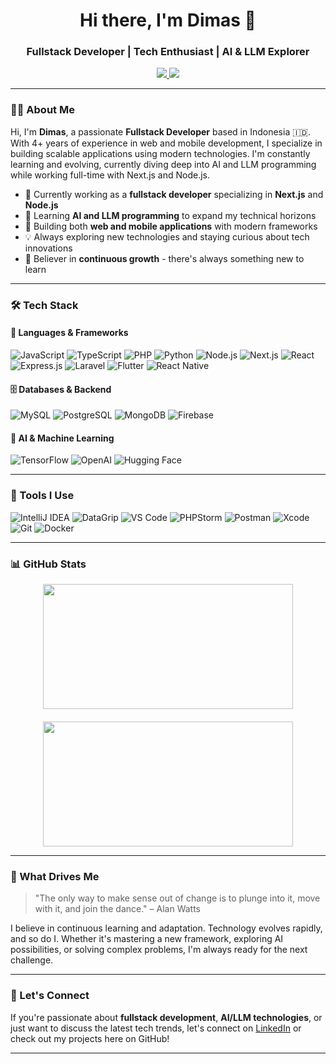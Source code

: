 <h1 align="center">Hi there, I'm Dimas 👋</h1>
<h3 align="center">Fullstack Developer | Tech Enthusiast | AI & LLM Explorer</h3>
<p align="center">
  <a href="https://github.com/dimasd-angga">
    <img src="https://img.shields.io/badge/GitHub-181717?style=flat&logo=github&logoColor=white" />
  </a>
  <a href="https://www.linkedin.com/in/dimasdarfiangga/">
    <img src="https://img.shields.io/badge/LinkedIn-0077B5?style=flat&logo=linkedin&logoColor=white" />
  </a>
</p>

---

### 👨‍💻 About Me

Hi, I'm **Dimas**, a passionate **Fullstack Developer** based in Indonesia 🇮🇩. With 4+ years of experience in web and mobile development, I specialize in building scalable applications using modern technologies. I'm constantly learning and evolving, currently diving deep into AI and LLM programming while working full-time with Next.js and Node.js.

- 🔭 Currently working as a **fullstack developer** specializing in **Next.js** and **Node.js**
- 🤖 Learning **AI and LLM programming** to expand my technical horizons
- 📱 Building both **web and mobile applications** with modern frameworks
- 💡 Always exploring new technologies and staying curious about tech innovations
- 🌱 Believer in **continuous growth** - there's always something new to learn

---

### 🛠️ Tech Stack

#### 📜 Languages & Frameworks
![JavaScript](https://img.shields.io/badge/JavaScript-F7DF1E?style=flat&logo=javascript&logoColor=black)
![TypeScript](https://img.shields.io/badge/TypeScript-3178C6?style=flat&logo=typescript&logoColor=white)
![PHP](https://img.shields.io/badge/PHP-777BB4?style=flat&logo=php&logoColor=white)
![Python](https://img.shields.io/badge/Python-3776AB?style=flat&logo=python&logoColor=white)
![Node.js](https://img.shields.io/badge/Node.js-339933?style=flat&logo=node.js&logoColor=white)
![Next.js](https://img.shields.io/badge/Next.js-000000?style=flat&logo=next.js&logoColor=white)
![React](https://img.shields.io/badge/React-20232A?style=flat&logo=react&logoColor=61DAFB)
![Express.js](https://img.shields.io/badge/Express.js-000000?style=flat&logo=express&logoColor=white)
![Laravel](https://img.shields.io/badge/Laravel-FF2D20?style=flat&logo=laravel&logoColor=white)
![Flutter](https://img.shields.io/badge/Flutter-02569B?style=flat&logo=flutter&logoColor=white)
![React Native](https://img.shields.io/badge/React_Native-20232A?style=flat&logo=react&logoColor=61DAFB)

#### 🗄️ Databases & Backend
![MySQL](https://img.shields.io/badge/MySQL-4479A1?style=flat&logo=mysql&logoColor=white)
![PostgreSQL](https://img.shields.io/badge/PostgreSQL-4169E1?style=flat&logo=postgresql&logoColor=white)
![MongoDB](https://img.shields.io/badge/MongoDB-47A248?style=flat&logo=mongodb&logoColor=white)
![Firebase](https://img.shields.io/badge/Firebase-FFCA28?style=flat&logo=firebase&logoColor=black)

#### 🤖 AI & Machine Learning
![TensorFlow](https://img.shields.io/badge/TensorFlow-FF6F00?style=flat&logo=tensorflow&logoColor=white)
![OpenAI](https://img.shields.io/badge/OpenAI-412991?style=flat&logo=openai&logoColor=white)
![Hugging Face](https://img.shields.io/badge/Hugging%20Face-FFD21E?style=flat&logo=huggingface&logoColor=black)

---

### 🧰 Tools I Use

![IntelliJ IDEA](https://img.shields.io/badge/IntelliJ%20IDEA-000000?style=flat&logo=intellij-idea&logoColor=white)
![DataGrip](https://img.shields.io/badge/DataGrip-000000?style=flat&logo=datagrip&logoColor=white)
![VS Code](https://img.shields.io/badge/VS%20Code-007ACC?style=flat&logo=visual-studio-code&logoColor=white)
![PHPStorm](https://img.shields.io/badge/PHPStorm-000000?style=flat&logo=phpstorm&logoColor=white)
![Postman](https://img.shields.io/badge/Postman-FF6C37?style=flat&logo=postman&logoColor=white)
![Xcode](https://img.shields.io/badge/Xcode-147EFB?style=flat&logo=xcode&logoColor=white)
![Git](https://img.shields.io/badge/Git-F05032?style=flat&logo=git&logoColor=white)
![Docker](https://img.shields.io/badge/Docker-2496ED?style=flat&logo=docker&logoColor=white)

---

### 📊 GitHub Stats

<div align="center" style="display: flex; justify-content: center; flex-wrap: wrap; gap: 20px;">
  <img src="https://github-readme-streak-stats.herokuapp.com?user=dimasd-angga&theme=tokyonight&hide_border=true&date_format=j%20M%5B%20Y%5D" width="400" height="200" />
  <img src="https://github-readme-stats.vercel.app/api?username=dimasd-angga&show_icons=true&theme=tokyonight&hide_border=true&hide_title=true&card_width=400" width="400" height="200" />
</div>

---

### 🚀 What Drives Me

> "The only way to make sense out of change is to plunge into it, move with it, and join the dance." – Alan Watts

I believe in continuous learning and adaptation. Technology evolves rapidly, and so do I. Whether it's mastering a new framework, exploring AI possibilities, or solving complex problems, I'm always ready for the next challenge.

---

### 🤝 Let's Connect

If you're passionate about **fullstack development**, **AI/LLM technologies**, or just want to discuss the latest tech trends, let's connect on [LinkedIn](https://www.linkedin.com/in/dimasdarfiangga/) or check out my projects here on GitHub!

---
